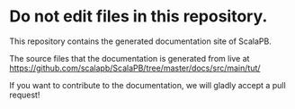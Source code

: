 # Do not edit files in this repository.

This repository contains the generated documentation site of ScalaPB.

The source files that the documentation is generated from live at
https://github.com/scalapb/ScalaPB/tree/master/docs/src/main/tut/

If you want to contribute to the documentation, we will gladly accept a pull request!
